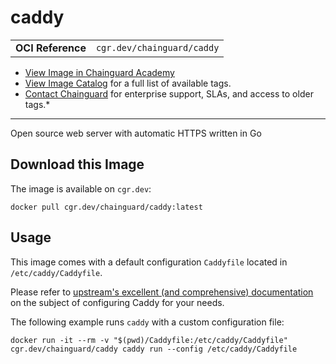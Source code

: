 <!--monopod:start-->
# caddy
| | |
| - | - |
| **OCI Reference** | `cgr.dev/chainguard/caddy` |


* [View Image in Chainguard Academy](https://edu.chainguard.dev/chainguard/chainguard-images/reference/caddy/overview/)
* [View Image Catalog](https://console.enforce.dev/images/catalog) for a full list of available tags.
* [Contact Chainguard](https://www.chainguard.dev/chainguard-images) for enterprise support, SLAs, and access to older tags.*

---
<!--monopod:end-->

<!--overview:start-->
Open source web server with automatic HTTPS written in Go
<!--overview:end-->

<!--getting:start-->
## Download this Image
The image is available on `cgr.dev`:

```
docker pull cgr.dev/chainguard/caddy:latest
```
<!--getting:end-->

<!--body:start-->
## Usage

This image comes with a default configuration `Caddyfile` located in `/etc/caddy/Caddyfile`.

Please refer to [upstream's excellent (and comprehensive) documentation](https://caddyserver.com/docs/) on the subject of configuring Caddy for your needs.

The following example runs `caddy` with a custom configuration file:

```
docker run -it --rm -v "$(pwd)/Caddyfile:/etc/caddy/Caddyfile" cgr.dev/chainguard/caddy caddy run --config /etc/caddy/Caddyfile
```
<!--body:end-->
